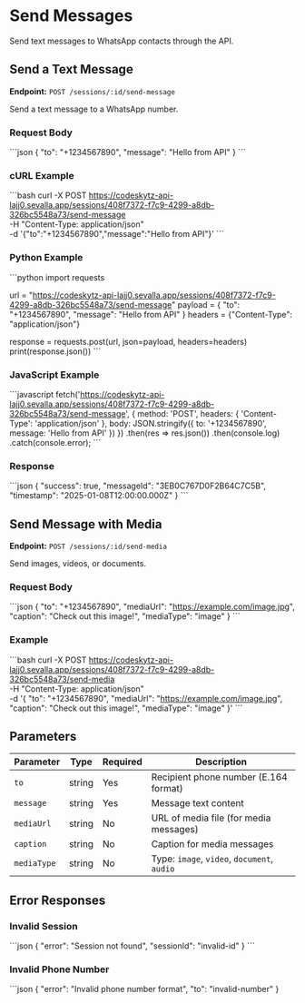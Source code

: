 # Send Messages

Send text messages to WhatsApp contacts through the API.

## Send a Text Message

**Endpoint:** `POST /sessions/:id/send-message`

Send a text message to a WhatsApp number.

### Request Body

\`\`\`json
{
  "to": "+1234567890",
  "message": "Hello from API"
}
\`\`\`

### cURL Example

\`\`\`bash
curl -X POST https://codeskytz-api-lajj0.sevalla.app/sessions/408f7372-f7c9-4299-a8db-326bc5548a73/send-message \
  -H "Content-Type: application/json" \
  -d '{"to":"+1234567890","message":"Hello from API"}'
\`\`\`

### Python Example

\`\`\`python
import requests

url = "https://codeskytz-api-lajj0.sevalla.app/sessions/408f7372-f7c9-4299-a8db-326bc5548a73/send-message"
payload = {
    "to": "+1234567890",
    "message": "Hello from API"
}
headers = {"Content-Type": "application/json"}

response = requests.post(url, json=payload, headers=headers)
print(response.json())
\`\`\`

### JavaScript Example

\`\`\`javascript
fetch('https://codeskytz-api-lajj0.sevalla.app/sessions/408f7372-f7c9-4299-a8db-326bc5548a73/send-message', {
  method: 'POST',
  headers: { 'Content-Type': 'application/json' },
  body: JSON.stringify({
    to: '+1234567890',
    message: 'Hello from API'
  })
})
  .then(res => res.json())
  .then(console.log)
  .catch(console.error);
\`\`\`

### Response

\`\`\`json
{
  "success": true,
  "messageId": "3EB0C767D0F2B64C7C5B",
  "timestamp": "2025-01-08T12:00:00.000Z"
}
\`\`\`

## Send Message with Media

**Endpoint:** `POST /sessions/:id/send-media`

Send images, videos, or documents.

### Request Body

\`\`\`json
{
  "to": "+1234567890",
  "mediaUrl": "https://example.com/image.jpg",
  "caption": "Check out this image!",
  "mediaType": "image"
}
\`\`\`

### Example

\`\`\`bash
curl -X POST https://codeskytz-api-lajj0.sevalla.app/sessions/408f7372-f7c9-4299-a8db-326bc5548a73/send-media \
  -H "Content-Type: application/json" \
  -d '{
    "to": "+1234567890",
    "mediaUrl": "https://example.com/image.jpg",
    "caption": "Check out this image!",
    "mediaType": "image"
  }'
\`\`\`

## Parameters

| Parameter | Type | Required | Description |
|-----------|------|----------|-------------|
| `to` | string | Yes | Recipient phone number (E.164 format) |
| `message` | string | Yes | Message text content |
| `mediaUrl` | string | No | URL of media file (for media messages) |
| `caption` | string | No | Caption for media messages |
| `mediaType` | string | No | Type: `image`, `video`, `document`, `audio` |

## Error Responses

### Invalid Session

\`\`\`json
{
  "error": "Session not found",
  "sessionId": "invalid-id"
}
\`\`\`

### Invalid Phone Number

\`\`\`json
{
  "error": "Invalid phone number format",
  "to": "invalid-number"
}
